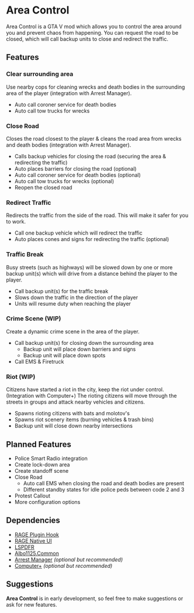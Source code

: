 # Area Control
Area Control is a GTA V mod which allows you to control the area around you and prevent chaos from happening.
You can request the road to be closed, which will call backup units to close and redirect the traffic.

## Features

### Clear surrounding area
Use nearby cops for cleaning wrecks and death bodies in the surrounding area of the player (integration with Arrest Manager).

- Auto call coroner service for death bodies
- Auto call tow trucks for wrecks

### Close Road
Closes the road closest to the player & cleans the road area from wrecks and death bodies (integration with Arrest Manager).

- Calls backup vehicles for closing the road (securing the area & redirecting the traffic)
- Auto places barriers for closing the road (optional)
- Auto call coroner service for death bodies (optional)
- Auto call tow trucks for wrecks (optional)
- Reopen the closed road

### Redirect Traffic
Redirects the traffic from the side of the road. This will make it safer for you to work.

- Call one backup vehicle which will redirect the traffic
- Auto places cones and signs for redirecting the traffic (optional)

### Traffic Break
Busy streets (such as highways) will be slowed down by one or more backup unit(s) which will drive from a distance behind the player to the player.

- Call backup unit(s) for the traffic break
- Slows down the traffic in the direction of the player
- Units will resume duty when reaching the player

### Crime Scene (WIP)
Create a dynamic crime scene in the area of the player.

- Call backup unit(s) for closing down the surrounding area
    - Backup unit will place down barriers and signs
    - Backup unit will place down spots
- Call EMS & Firetruck

### Riot (WIP)
Citizens have started a riot in the city, keep the riot under control. (Integration with Computer+)
The rioting citizens will move through the streets in groups and attack nearby vehicles and citizens.

- Spawns rioting citizens with bats and molotov's
- Spawns riot scenery items (burning vehicles & trash bins)
- Backup unit will close down nearby intersections

## Planned Features

- Police Smart Radio integration
- Create lock-down area
- Create standoff scene
- Close Road
    - Auto call EMS when closing the road and death bodies are present
    - Different standby states for idle police peds between code 2 and 3
- Protest Callout
- More configuration options

## Dependencies
- [RAGE Plugin Hook](http://ragepluginhook.net/)
- [RAGE Native UI](https://github.com/alexguirre/RAGENativeUI)
- [LSPDFR](https://www.lcpdfr.com/files/file/7792-lspd-first-response/)
- [Albo1125.Common](https://www.lcpdfr.com/files/file/10294-albo1125common/)
- [Arrest Manager](https://www.lcpdfr.com/files/file/8107-arrest-manager-grab-peds-more-jail-points-prisoner-transport-more/) _(optional but recommended)_
- [Computer+](https://www.lcpdfr.com/files/file/11453-lspdfr-computer/) _(optional but recommended)_

## Suggestions
**Area Control** is in early development, so feel free to make suggestions or ask for new features.